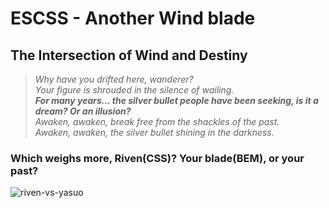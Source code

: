 # ESCSS - Another Wind blade
## The Intersection of Wind and Destiny
>*Why have you drifted here, wanderer?*  
*Your figure is shrouded in the silence of wailing.*  
***For many years... the silver bullet people have been seeking, is it a dream? Or an illusion?***  
*Awaken, awaken, break free from the shackles of the past.*  
*Awaken, awaken, the silver bullet shining in the darkness.*  

### Which weighs more, Riven(CSS)? Your blade(BEM), or your past?
![riven-vs-yasuo](./img/riven-vs-yasuo.png)  
